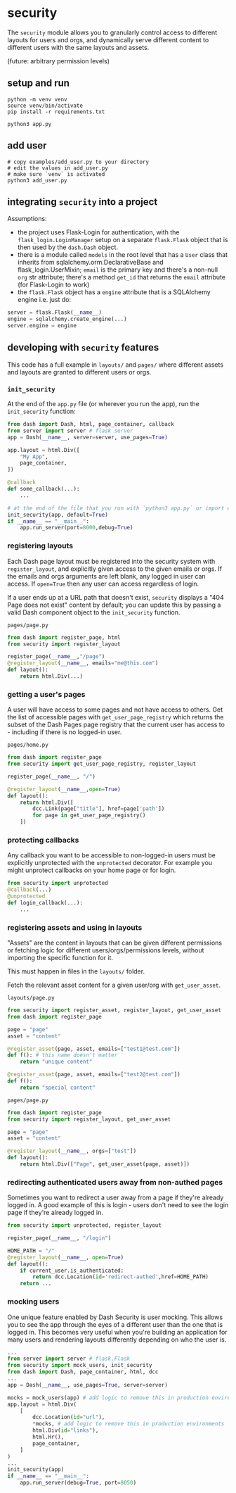 # security

The `security` module allows you to granularly control access to different layouts for users and orgs, and dynamically serve different content to different users with the same layouts and assets.

(future: arbitrary permission levels)

## setup and run

```shell
python -m venv venv
source venv/bin/activate
pip install -r requirements.txt

python3 app.py
```

## add user

```shell
# copy examples/add_user.py to your directory
# edit the values in add_user.py
# make sure `venv` is activated
python3 add_user.py
```

## integrating `security` into a project

Assumptions:

- the project uses Flask-Login for authentication, with the `flask_login.LoginManager` setup on a separate `flask.Flask` object that is then used by the `dash.Dash` object.
- there is a module called `models` in the root level that has a `User` class that inherits from sqlalchemy.orm.DeclarativeBase and flask_login.UserMixin; `email` is the primary key and there's a non-null `org` str attribute; there's a method `get_id` that returns the `email` attribute (for Flask-Login to work)
- the `flask.Flask` object has a `engine` attribute that is a SQLAlchemy engine i.e. just do:

```python
server = flask.Flask(__name__)
engine = sqlalchemy.create_engine(...)
server.engine = engine
```

## developing with `security` features

This code has a full example in `layouts/` and `pages/` where different assets and layouts are granted to different users or orgs.

### `init_security`

At the end of the `app.py` file (or wherever you run the app), run the `init_security` function:

```python
from dash import Dash, html, page_container, callback
from server import server # flask server
app = Dash(__name__, server=server, use_pages=True)

app.layout = html.Div([
    "My App",
    page_container,
])

@callback
def some_callback(...):
    ...

# at the end of the file that you run with `python3 app.py` or import with e.g. gunicorn
init_security(app, default=True)
if __name__ == "__main__":
    app.run_server(port=8000,debug=True)
```

### registering layouts

Each Dash page layout must be registered into the security system with `register_layout`, and explicitly given access to the given emails or orgs. If the emails and orgs arguments are left blank, any logged in user can access. If `open=True` then any user can access regardless of login.

If a user ends up at a URL path that doesn't exist, `security` displays a "404 Page does not exist" content by default; you can update this by passing a valid Dash component object to the `init_security` function.

`pages/page.py`

```python
from dash import register_page, html
from security import register_layout

register_page(__name__,"/page")
@register_layout(__name__, emails="me@this.com")
def layout():
    return html.Div(...)
```

### getting a user's pages

A user will have access to some pages and not have access to others. Get the list of accessible pages with `get_user_page_registry` which returns the subset of the Dash Pages page registry that the current user has access to - including if there is no logged-in user.

`pages/home.py`

```python
from dash import register_page
from security import get_user_page_registry, register_layout

register_page(__name__, "/")

@register_layout(__name__,open=True)
def layout():
    return html.Div([
        dcc.Link(page["title"], href=page['path'])
        for page in get_user_page_registry()
    ])
```

### protecting callbacks

Any callback you want to be accessible to non-logged-in users must be explicitly unprotected with the `unprotected` decorator. For example you might unprotect callbacks on your home page or for login.

```python
from security import unprotected
@callback(...)
@unprotected
def login_callback(...):
    ...
```

### registering assets and using in layouts

"Assets" are the content in layouts that can be given different permissions or fetching logic for different users/orgs/permissions levels, without importing the specific function for it.

This must happen in files in the `layouts/` folder.

Fetch the relevant asset content for a given user/org with `get_user_asset`.

`layouts/page.py`

```python
from security import register_asset, register_layout, get_user_asset
from dash import register_page

page = "page"
asset = "content"

@register_asset(page, asset, emails=["test1@test.com"])
def f(): # this name doesn't matter
    return "unique content"

@register_asset(page, asset, emails=["test2@test.com"])
def f():
    return "special content"
```

`pages/page.py`

```python
from dash import register_page
from security import register_layout, get_user_asset

page = "page"
asset = "content"

@register_layout(__name__, orgs=["test"])
def layout():
    return html.Div(["Page", get_user_asset(page, asset)])
```

### redirecting authenticated users away from non-authed pages

Sometimes you want to redirect a user away from a page if they're already logged in. A good example of this is login - users don't need to see the login page if they're already logged in.

```python
from security import unprotected, register_layout

register_page(__name__, "/login")

HOME_PATH = "/"
@register_layout(__name__, open=True)
def layout():
    if current_user.is_authenticated:
        return dcc.Location(id='redirect-authed',href=HOME_PATH)
    return ...
```


### mocking users

One unique feature enabled by Dash Security is user mocking. This allows you 
to see the app through the eyes of a different user than the one that is 
logged in. This becomes very useful when you're building an application for 
many users and rendering layouts differently depending on who the user is.

```python
...
from server import server # flask.Flask
from security import mock_users, init_security
from dash import Dash, page_container, html, dcc
...
app = Dash(__name__, use_pages=True, server=server)

mocks = mock_users(app) # add logic to remove this in production environments
app.layout = html.Div(
    [
        dcc.Location(id="url"),
        *mocks, # add logic to remove this in production environments
        html.Div(id="links"),
        html.Hr(),
        page_container,
    ]
)
...
init_security(app)
if __name__ == "__main__":
    app.run_server(debug=True, port=8050)

```